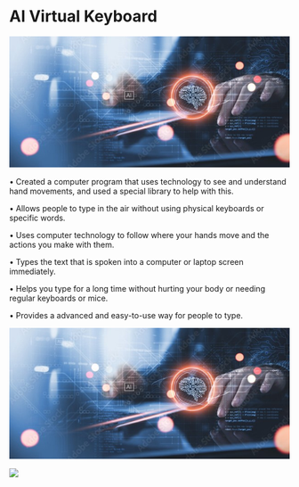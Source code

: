 # AI Virtual Keyboard

![AI Virtual Keyboard](assets/banner.jpg)

•	Created a computer program that uses technology to see and understand hand movements, and used a special library to help with this.

•	Allows people to type in the air without using physical keyboards or specific words.

•	Uses computer technology to follow where your hands move and the actions you make with them.

•	Types the text that is spoken into a computer or laptop screen immediately.

•	Helps you type for a long time without hurting your body or needing regular keyboards or mice.

•	Provides a advanced and easy-to-use way for people to type.


[![AI Virtual Keyboard](assets/banner.jpg)](assets/Demo.mp4 "Demo")

[![](https://markdown-videos.vercel.app/youtube/dQw4w9WgXcQ)](https://youtu.be/dQw4w9WgXcQ)
